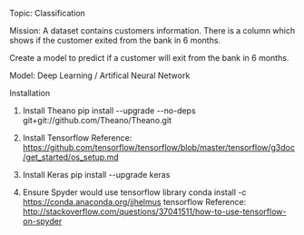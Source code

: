 Topic: Classification

Mission:
A dataset contains customers information.
There is a column which shows if the customer exited from the bank in 6 months.

Create a model to predict if a customer will exit from the bank in 6 months.

Model: Deep Learning / Artifical Neural Network

Installation
1. Install Theano
pip install --upgrade --no-deps git+git://github.com/Theano/Theano.git

2. Install Tensorflow
Reference: https://github.com/tensorflow/tensorflow/blob/master/tensorflow/g3doc/get_started/os_setup.md

3. Install Keras
pip install --upgrade keras

4. Ensure Spyder would use tensorflow library
conda install -c https://conda.anaconda.org/jjhelmus tensorflow
Reference: http://stackoverflow.com/questions/37041511/how-to-use-tensorflow-on-spyder
